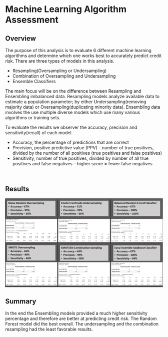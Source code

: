 # Machine Learning Algorithm Assessment

## Overview
The purpose of this analysis is to evaluate 6 different machine learning algorithms and determine which one works best to accurately predict credit risk.
There are three types of models in this analysis.

- Resampling(Oversampling or Undersampling)
- Combination of Oversampling and Undersampling
- Ensemble Classifiers
<p></p>
The main focus will be on the difference between Resampling and Ensembling imbalanced data. Resampling models analyze available data to estimate a population parameter; by either Undersampling(removing majority data) or Oversampling(duplicating minority data). Ensembling data involves the use multiple diverse models which use many various algorithms or training sets.
<p></p>
To evaluate the results we observer the accuracy, precision and sensitivity(recall) of each model.

* Accuracy, the percentage of predictions that are correct
* Precision, positive predictive value (PPV) – number of true positives, divided by the number of all positives (true positives and false positives)
* Sensitivity, number of true positives, divided by number of all true positives and false negatives – higher score = fewer false negatives
<br>

## Results

![Results](./Challenge-Resources/overview.png)

## Summary

In the end the Ensembling models provided a much higher sensitivity percentage and therefore are better at predicting credit risk. The Random Forest model did the best overall. The undersampling and the combination resampling had the least favorable results. 
